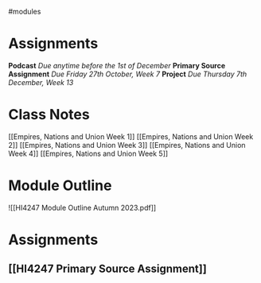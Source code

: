 #modules
# Assignments

**Podcast** *Due anytime before the 1st of December*
**Primary Source Assignment** *Due Friday 27th October, Week 7*
**Project** *Due Thursday 7th December, Week 13*
# Class Notes

[[Empires, Nations and Union Week 1]]
[[Empires, Nations and Union Week 2]]
[[Empires, Nations and Union Week 3]] 
[[Empires, Nations and Union Week 4]] 
[[Empires, Nations and Union Week 5]]  

# Module Outline
![[HI4247 Module Outline Autumn 2023.pdf]]
# Assignments

## [[HI4247 Primary Source Assignment]] 